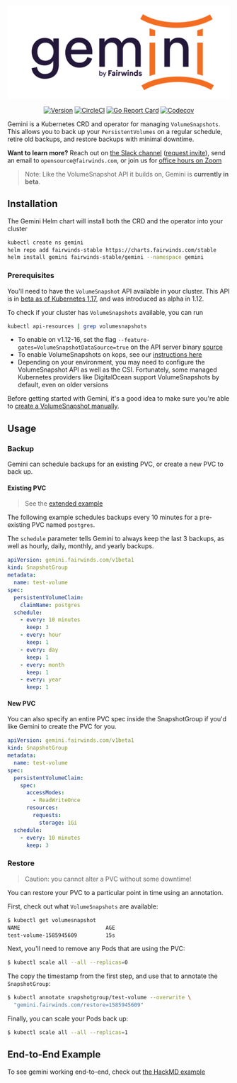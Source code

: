 <div align="center">
  <img src="/logo.png" alt="Gemini Logo" />
  <br>

  [![Version][version-image]][version-link] [![CircleCI][circleci-image]][circleci-link] [![Go Report Card][goreport-image]][goreport-link] [![Codecov][codecov-image]][codecov-link]
</div>

[version-image]: https://img.shields.io/static/v1.svg?label=Version&message=0.0.1&color=239922
[version-link]: https://github.com/FairwindsOps/gemini

[goreport-image]: https://goreportcard.com/badge/github.com/FairwindsOps/gemini
[goreport-link]: https://goreportcard.com/report/github.com/FairwindsOps/gemini

[circleci-image]: https://circleci.com/gh/FairwindsOps/gemini.svg?style=svg
[circleci-link]: https://circleci.com/gh/FairwindsOps/gemini

[codecov-image]: https://codecov.io/gh/FairwindsOps/gemini/branch/master/graph/badge.svg?token=7C20K7SYNR
[codecov-link]: https://codecov.io/gh/FairwindsOps/gemini

Gemini is a Kubernetes CRD and operator for managing `VolumeSnapshots`. This allows you
to back up your `PersistentVolumes` on a regular schedule, retire old backups, and restore
backups with minimal downtime.


**Want to learn more?** Reach out on [the Slack channel](https://fairwindscommunity.slack.com/messages/gemini) ([request invite](https://join.slack.com/t/fairwindscommunity/shared_invite/zt-e3c6vj4l-3lIH6dvKqzWII5fSSFDi1g)), send an email to `opensource@fairwinds.com`, or join us for [office hours on Zoom](https://fairwindscommunity.slack.com/messages/office-hours)

> Note: Like the VolumeSnapshot API it builds on, Gemini is **currently in beta**.

## Installation
The Gemini Helm chart will install both the CRD and the operator into your cluster

```bash
kubectl create ns gemini
helm repo add fairwinds-stable https://charts.fairwinds.com/stable
helm install gemini fairwinds-stable/gemini --namespace gemini
```

### Prerequisites
You'll need to have the `VolumeSnapshot` API available in your cluster. This API is in
[beta as of Kubernetes 1.17](https://kubernetes.io/docs/concepts/storage/volume-snapshots/),
and was introduced as alpha in 1.12.

To check if your cluster has `VolumeSnapshots` available, you can run
```bash
kubectl api-resources | grep volumesnapshots
```

* To enable on v1.12-16, set the flag `--feature-gates=VolumeSnapshotDataSource=true` on the API server binary [source](https://kubernetes.io/blog/2018/10/09/introducing-volume-snapshot-alpha-for-kubernetes/#kubernetes-snapshots-requirements)
* To enable VolumeSnapshots on kops, see our [instructions here](/examples/bash)
* Depending on your environment, you may need to configure the VolumeSnapshot API as well as the CSI. Fortunately, some managed Kubernetes providers like DigitalOcean support VolumeSnapshots by default, even on older versions

Before getting started with Gemini, it's a good idea to make sure you're able to
[create a VolumeSnapshot manually](https://kubernetes.io/docs/concepts/storage/volume-snapshots/#volumesnapshots).


## Usage

### Backup
Gemini can schedule backups for an existing PVC, or create a new PVC to back up.

#### Existing PVC
> See the [extended example](/examples/hackmd/README.md)

The following example schedules backups every 10 minutes for a pre-existing PVC named `postgres`.

The `schedule` parameter tells Gemini to always keep the last 3 backups, as well as
hourly, daily, monthly, and yearly backups.

```yaml
apiVersion: gemini.fairwinds.com/v1beta1
kind: SnapshotGroup
metadata:
  name: test-volume
spec:
  persistentVolumeClaim:
    claimName: postgres
  schedule:
    - every: 10 minutes
      keep: 3
    - every: hour
      keep: 1
    - every: day
      keep: 1
    - every: month
      keep: 1
    - every: year
      keep: 1
```

#### New PVC
You can also specify an entire PVC spec inside the SnapshotGroup if you'd like Gemini to create
the PVC for you.
```yaml
apiVersion: gemini.fairwinds.com/v1beta1
kind: SnapshotGroup
metadata:
  name: test-volume
spec:
  persistentVolumeClaim:
    spec:
      accessModes:
        - ReadWriteOnce
      resources:
        requests:
          storage: 1Gi
  schedule:
    - every: 10 minutes
      keep: 3
```

### Restore
> Caution: you cannot alter a PVC without some downtime!

You can restore your PVC to a particular point in time using an annotation.

First, check out what `VolumeSnapshots` are available:
```bash
$ kubectl get volumesnapshot
NAME                           AGE
test-volume-1585945609         15s
```

Next, you'll need to remove any Pods that are using the PVC:
```bash
$ kubectl scale all --all --replicas=0
```

The copy the timestamp from the first step, and use that to annotate the `SnapshotGroup`:
```bash
$ kubectl annotate snapshotgroup/test-volume --overwrite \
  "gemini.fairwinds.com/restore=1585945609"
```

Finally, you can scale your Pods back up:
```bash
$ kubectl scale all --all --replicas=1
```

## End-to-End Example
To see gemini working end-to-end, check out [the HackMD example](examples/hackmd)

